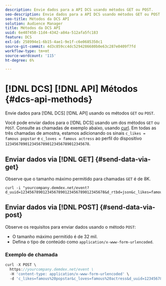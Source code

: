 ```yaml
---
description: Envie dados para a API DCS usando métodos GET ou POST.
seo-description: Envie dados para a API DCS usando métodos GET ou POST.
seo-title: Métodos da DCS API
solution: Audience Manager
title: Métodos da DCS API
uuid: 6e407458-11d4-4342-a84a-512afa5fc183
feature: DCS
exl-id: 258994e1-6b15-4ae1-9e1f-c6e0685350c1
source-git-commit: 4d3c859cc4dc5294286680b0e63c287e0409f7fd
workflow-type: tm+mt
source-wordcount: '115'
ht-degree: 6%

---
```


# [!DNL DCS] [!DNL API] Métodos {#dcs-api-methods}

Envie dados para [!DNL DCS] [!DNL API] usando os métodos `GET` ou `POST`.

Você pode enviar dados para o [!DNL DCS] usando um dos métodos `GET` ou `POST`. Consulte as chamadas de exemplo abaixo, usando [curl](https://curl.haxx.se/). Em todas as três chamadas de amostra, estamos adicionando os sinais `c_likes = famous popstar` e `c_loves = famous actress` ao perfil do dispositivo `12345678901234567890123456789012345678`.

## Enviar dados via [!DNL GET] {#send-data-via-get}

Observe que o tamanho máximo permitido para chamadas `GET` é de 8K.

```
curl -i "yourcompany.demdex.net/event?d_uuid=12345678901234567890123456789012345678&d_rtbd=json&c_likes=famous%20popstar&c_loves=famous%20actress"
```

## Enviar dados via [!DNL POST] {#send-data-via-post}

Observe os requisitos para enviar dados usando o método `POST`:

* O tamanho máximo permitido é de 32 mil.
* Defina o tipo de conteúdo como `application/x-www-form-urlencoded`.

### Exemplo de chamada

```js
curl -X POST \
  https://yourcompany.demdex.net/event \
  -H 'content-type: application/x-www-form-urlencoded' \
  -d 'c_likes=famous%20popstar&c_loves=famous%20actress&d_uuid=12345678901234567890123456789012345678'
```
